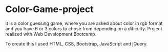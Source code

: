 # Color-Game-project
It is a color guessing game, where you are asked about color in rgb format and you have 6 or 3 colors to chose from depending on a dificulty. Project realized with Web Development Bootcamp.

To create this I used HTML, CSS, Bootstrap, JavaScript and jQuery.
